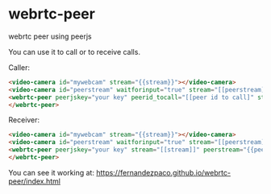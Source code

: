 # webrtc-peer
webrtc peer using peerjs

You can use it to call or to receive calls.

Caller:
```html
<video-camera id="mywebcam" stream="{{stream}}"></video-camera>
<video-camera id="peerstream" waitforinput="true" stream="[[peerstream]]"></video-camera>
<webrtc-peer peerjskey="your key" peerid_tocall="[[peer id to call]" stream="[[stream]]" peerstream="{{peerstream}}">
</webrtc-peer>
```
Receiver:
```html
<video-camera id="mywebcam" stream="{{stream}}"></video-camera>
<video-camera id="peerstream" waitforinput="true" stream="[[peerstream]]"></video-camera>
<webrtc-peer peerjskey="your key" stream="[[stream]]" peerstream="{{peerstream}}">
</webrtc-peer>
```

You can see it working at: https://fernandezpaco.github.io/webrtc-peer/index.html
